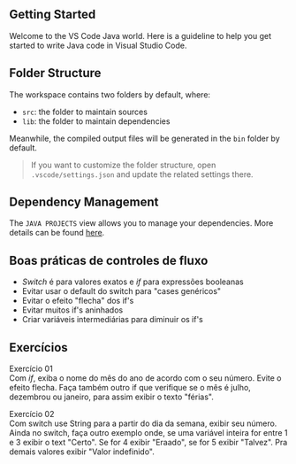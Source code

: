 ## Getting Started

Welcome to the VS Code Java world. Here is a guideline to help you get started to write Java code in Visual Studio Code.

## Folder Structure

The workspace contains two folders by default, where:

- `src`: the folder to maintain sources
- `lib`: the folder to maintain dependencies

Meanwhile, the compiled output files will be generated in the `bin` folder by default.

> If you want to customize the folder structure, open `.vscode/settings.json` and update the related settings there.

## Dependency Management

The `JAVA PROJECTS` view allows you to manage your dependencies. More details can be found [here](https://github.com/microsoft/vscode-java-dependency#manage-dependencies).


## Boas práticas de controles de fluxo

- *Switch* é para valores exatos e *if* para expressões booleanas
- Evitar usar o default do switch para "cases genéricos"
- Evitar o efeito "flecha" dos if's
- Evitar muitos if's aninhados
- Criar variáveis intermediárias para diminuir os if's

## Exercícios

Exercício 01 <br>
Com *if*, exiba o nome do mês do ano de acordo com o seu número.
Evite o efeito flecha. Faça também outro if que verifique se o mês é julho, dezembrou ou janeiro, para assim exibir o texto "férias". <br>

Exercício 02 <br>
Com switch use String para a partir do dia da semana, exibir seu número. Ainda no switch, faça outro exemplo onde, se uma variável inteira for entre 1 e 3 exibir o text "Certo". Se for 4 exibir "Eraado", se for 5 exibir "Talvez". Pra demais valores exibir "Valor indefinido".